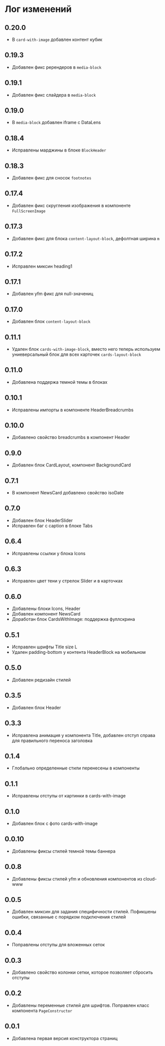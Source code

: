 # Лог изменений

## 0.20.0

- В `card-with-image` добавлен контент кубик

## 0.19.3

- Добавлен фикс ререндеров в `media-block`

## 0.19.1

- Добавлен фикс слайдера в `media-block`

## 0.19.0

- В `media-block` добавлен iframe с DataLens

## 0.18.4

- Исправлены марджины в блоке `BlockHeader`

## 0.18.3

- Добавлен фикс для сносок `footnotes`

## 0.17.4

- Добавлен фикс скругления изображения в компоненте `FullScreenImage`

## 0.17.3

- Добавлен фикс для блока `content-layout-block`, дефолтная ширина `m`

## 0.17.2

- Исправлен миксин heading1

## 0.17.1

- Добавлен yfm фикс для null-значениц

## 0.17.0

- Добавлен блок `content-layout-block`

## 0.11.1

- Удален блок `cards-with-image-block`, вместо него теперь используем униеверсальный блок для всех карточек
  `cards-layout-block`

## 0.11.0

- Добавлена поддержа темной темы в блоках

## 0.10.1

- Исправлены импорты в компоненте HeaderBreadcrumbs

## 0.10.0

- Добавлено свойство breadcrumbs в компонент Header

## 0.9.0

- Добавлен блок CardLayout, компонент BackgroundCard

## 0.7.1

- В компонент NewsCard добавлено свойство isoDate

## 0.7.0

- Добавлен блок HeaderSlider
- Исправлен баг с caption в блоке Tabs

## 0.6.4

- Исправлены ссылки у блока Icons

## 0.6.3

- Исправлен цвет тени у стрелок Slider и в карточках

## 0.6.0

- Добавлены блоки Icons, Header
- Добавлен компонент NewsCard
- Доработан блок CardsWithImage: поддержка фуллскрина

## 0.5.1

- Исправлен шрифты Title size L
- Удален padding-bottom у контента HeaderBlock на мобильном

## 0.5.0

- Добавлен редизайн стилей

## 0.3.5

- Добавлен блок Header

## 0.3.3

- Исправлена анимация у компонента Title, добавлен отступ справа для правильного переноса заголовка

## 0.1.4

- Глобально определенные стили перенесены в компоненты

## 0.1.1

- Исправлены отступы от картинки в cards-with-image

## 0.1.0

- Добавлен блок с фото cards-with-image

## 0.0.10

- Добавлены фиксы стилей темной темы баннера

## 0.0.8

- Добавлены фиксы стилей yfm и обновления компонентов из cloud-www

## 0.0.5

- Добавлен миксин для задания специфичности стилей. Пофикшены ошибки, связанные с порядком подключения стилей

## 0.0.4

- Поправлены отступы для вложенных сеток

## 0.0.3

- Добавлено свойство колонки сетки, которое позволяет сбросить отступы

## 0.0.2

- Добавлены переменные стилей для шрифтов. Поправлен класс компонента `PageConstructor`

## 0.0.1

- Добавлена первая версия конструктора страниц

